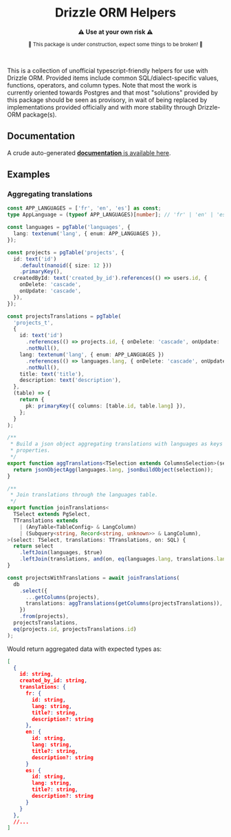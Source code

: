 <h1 align="center">Drizzle ORM Helpers</h1>

<p align="center">
<b>⚠️   Use at your own risk   ⚠️</b>
</p>
<p align="center">
<sup>🚧   This package is under construction, expect some things to be broken!   🚧</sup>
</p>

<br />

This is a collection of unofficial typescript-friendly helpers for use with Drizzle ORM. Provided
items include common SQL/dialect-specific values, functions, operators, and column types. Note that
most the work is currently oriented towards Postgres and that most "solutions" provided by this
package should be seen as provisory, in wait of being replaced by implementations provided
officially and with more stability through Drizzle-ORM package(s).

## Documentation

A crude auto-generated
[**documentation** is available here](https://github.com/iolyd/drizzle-orm-helpers/blob/main/documentation/README.md).

## Examples

### Aggregating translations

```ts
const APP_LANGUAGES = ['fr', 'en', 'es'] as const;
type AppLanguage = (typeof APP_LANGUAGES)[number]; // 'fr' | 'en' | 'es';

const languages = pgTable('languages', {
  lang: textenum('lang', { enum: APP_LANGUAGES }),
});

const projects = pgTable('projects', {
  id: text('id')
    .default(nanoid({ size: 12 }))
    .primaryKey(),
  createdById: text('created_by_id').references(() => users.id, {
    onDelete: 'cascade',
    onUpdate: 'cascade',
  }),
});

const projectsTranslations = pgTable(
  'projects_t',
  {
    id: text('id')
      .references(() => projects.id, { onDelete: 'cascade', onUpdate: 'cascade' })
      .notNull(),
    lang: textenum('lang', { enum: APP_LANGUAGES })
      .references(() => languages.lang, { onDelete: 'cascade', onUpdate: 'cascade' })
      .notNull(),
    title: text('title'),
    description: text('description'),
  },
  (table) => {
    return {
      pk: primaryKey({ columns: [table.id, table.lang] }),
    };
  }
);

/**
 * Build a json object aggregating translations with languages as keys and joined columns as nested
 * properties.
 */
export function aggTranslations<TSelection extends ColumnsSelection>(selection: TSelection) {
  return jsonObjectAgg(languages.lang, jsonBuildObject(selection));
}

/**
 * Join translations through the languages table.
 */
export function joinTranslations<
  TSelect extends PgSelect,
  TTranslations extends
    | (AnyTable<TableConfig> & LangColumn)
    | (Subquery<string, Record<string, unknown>> & LangColumn),
>(select: TSelect, translations: TTranslations, on: SQL) {
  return select
    .leftJoin(languages, $true)
    .leftJoin(translations, and(on, eq(languages.lang, translations.lang)));
}

const projectsWithTranslations = await joinTranslations(
  db
    .select({
      ...getColumns(projects),
      translations: aggTranslations(getColumns(projectsTranslations)),
    })
    .from(projects),
  projectsTranslations,
  eq(projects.id, projectsTranslations.id)
);
```

Would return aggregated data with expected types as:

```json
[
  {
    id: string,
    created_by_id: string,
    translations: {
      fr: {
        id: string,
        lang: string,
        title?: string,
        description?: string
      },
      en: {
        id: string,
        lang: string,
        title?: string,
        description?: string
      }
      es: {
        id: string,
        lang: string,
        title?: string,
        description?: string
      }
    }
  },
  //...
]
```
